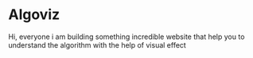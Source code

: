 # Algoviz
Hi, everyone i am building something incredible website that help you to understand the algorithm with the help of visual effect
